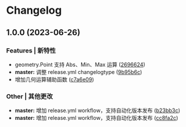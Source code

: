 # Changelog

## 1.0.0 (2023-06-26)


### Features | 新特性

* geometry.Point 支持 Abs、Min、Max 运算 ([2696624](https://github.com/kercylan98/minotaur/commit/269662486bfd8c0b9436c081e7c73dc5410c5b2e))
* **master:** 调整 release.yml changelogtype ([9b95b6c](https://github.com/kercylan98/minotaur/commit/9b95b6cdc76e548108aa355a9f6f61fbd6f0b637))
* 增加几何运算辅助函数 ([c7a6e09](https://github.com/kercylan98/minotaur/commit/c7a6e09926013a6278117dcdb5293815660d1e45))


### Other | 其他更改

* **master:** 增加 release.yml workflow，支持自动化版本发布 ([b23bb3c](https://github.com/kercylan98/minotaur/commit/b23bb3c039df804808a6108685f322186eb05886))
* **master:** 增加 release.yml workflow，支持自动化版本发布 ([cc8fa2c](https://github.com/kercylan98/minotaur/commit/cc8fa2c7b8f1e3eaffce3de98f6803408bb24b4c))
